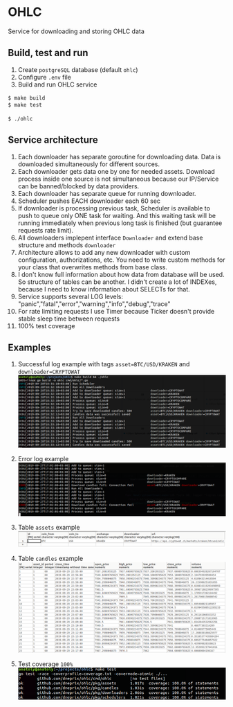 # OHLC

Service for downloading and storing OHLC data

## Build, test and run

1. Create `postgreSQL` database (default `ohlc`)
2. Configure `.env` file
3. Build and run OHLC service
```
$ make build
$ make test

$ ./ohlc
```

## Service architecture
1. Each downloader has separate goroutine for downloading data. Data is downloaded simultaneously for different sources.
2. Each downloader gets data one by one for needed assets. Download process inside one source is not simultaneous because our IP/Service can be banned/blocked by data providers.
3. Each downloader has separate queue for running downloader.
4. Scheduler pushes EACH downloader each 60 sec
5. If downloader is processing previous task, Scheduler is available to push to queue only ONE task for waiting. And this waiting task will be running immediately when previous long task is finished (but guarantee requests rate limit).   
6. All downloaders implepent interface `Downloader` and extend base structure and methods `downloader`
7. Architecture allows to add any new downloader with custom configuration, authorizations, etc. You need to write custom methods for your class that overwrites methods from base class.
8. I don't know full information about how data from database will be used. So structure of tables can be another. I didn't create a lot of INDEXes, because I need to know information about SELECTs for that.
9. Service supports several LOG levels: "panic","fatal","error","warning","info","debug","trace"
10. For rate limiting requests I use Timer because Ticker doesn't provide stable sleep time between requests  
11. 100% test coverage

## Examples
1. Successful log example with tags `asset=BTC/USD/KRAKEN` and `downloader=CRYPTOWAT`
![](docs/images/log_success.png)

2. Error log example
![](docs/images/log_error.png)

3. Table `assets` example
![](docs/images/table_assets.png)

4. Table `candles` example
![](docs/images/table_candles.png)

4. Test coverage `100%`
![](docs/images/test_coverage.png)
